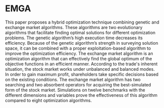 # EMGA
This paper proposes a hybrid optimization technique combining genetic and exchange market algorithms. These algorithms are two evolutionary algorithms that facilitate finding optimal solutions for different optimization problems. The genetic algorithm’s high execution time decreases its efficiency. Because of the genetic algorithm’s strength in surveying solution space, it can be combined with a proper exploitation-based algorithm to improve the optimization efficiency. The exchange market algorithm is an optimization algorithm that can effectively find the global optimum of the objective functions in an efficient manner. According to the trade's inherent situation, the stock market works under unbalanced and balanced modes. In order to gain maximum profit, shareholders take specific decisions based on the existing conditions. The exchange market algorithm has two searching and two absorbent operators for acquiring the best-simulated form of the stock market. Simulations on twelve benchmarks with the different dimensions and variables prove the effectiveness of this algorithm compared to eight optimization algorithms.
